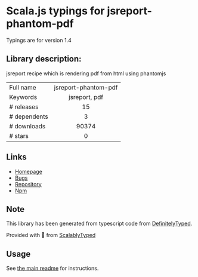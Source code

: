 
# Scala.js typings for jsreport-phantom-pdf

Typings are for version 1.4

## Library description:
jsreport recipe which is rendering pdf from html using phantomjs

|                    |                 |
| ------------------ | :-------------: |
| Full name          | jsreport-phantom-pdf |
| Keywords           | jsreport, pdf |
| # releases         | 15 |
| # dependents       | 3 |
| # downloads        | 90374 |
| # stars            | 0 |

## Links
- [Homepage](https://github.com/jsreport/jsreport-phantom-pdf)
- [Bugs](https://github.com/jsreport/jsreport-phantom-pdf/issues)
- [Repository](https://github.com/jsreport/jsreport-phantom-pdf)
- [Npm](https://www.npmjs.com/package/jsreport-phantom-pdf)
    


## Note
This library has been generated from typescript code from [DefinitelyTyped](https://definitelytyped.org).

Provided with :purple_heart: from [ScalablyTyped](https://github.com/oyvindberg/ScalablyTyped)

## Usage
See [the main readme](../../readme.md) for instructions.


